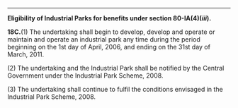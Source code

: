 ****

**Eligibility of Industrial Parks for benefits under section 80-IA(4)(_iii_).**

**18C.**(1) The undertaking shall begin to develop, develop and operate or maintain and operate an industrial park any time during the period beginning on the 1st day of April, 2006, and ending on the 31st day of March, 2011.

(2) The undertaking and the Industrial Park shall be notified by the Central Government under the Industrial Park Scheme, 2008.

(3) The undertaking shall continue to fulfil the conditions envisaged in the Industrial Park Scheme, 2008.